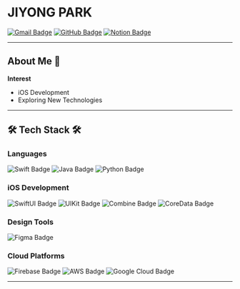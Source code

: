 # JIYONG PARK

[![Gmail Badge](https://img.shields.io/badge/-wlqkr1010@gmail.com-D14836?style=flat&logo=Gmail&logoColor=white)](mailto:wlqkr1010@gmail.com)
[![GitHub Badge](https://img.shields.io/badge/-GitHub-181717?style=flat&logo=GitHub&logoColor=white)](https://github.com/wldydQkr)
[![Notion Badge](https://img.shields.io/badge/-Notion-000000?style=flat&logo=Notion&logoColor=white)](https://ancient-barge-833.notion.site/15f43f75856c807eae2ccc62968308ea?pvs=4)

---

## About Me 🚀

**Interest**
- iOS Development
- Exploring New Technologies

---

## 🛠 Tech Stack 🛠

### **Languages**
![Swift Badge](https://img.shields.io/badge/Swift-FA7343?style=flat-square&logo=swift&logoColor=white)
![Java Badge](https://img.shields.io/badge/Java-007396?style=flat-square&logo=java&logoColor=white)
![Python Badge](https://img.shields.io/badge/Python-3776AB?style=flat-square&logo=python&logoColor=white)

### **iOS Development**
![SwiftUI Badge](https://img.shields.io/badge/SwiftUI-000000?style=flat-square&logo=swift&logoColor=white)
![UIKit Badge](https://img.shields.io/badge/UIKit-00599C?style=flat-square&logo=uikit&logoColor=white)
![Combine Badge](https://img.shields.io/badge/Combine-FF6F00?style=flat-square&logo=apple&logoColor=white)
![CoreData Badge](https://img.shields.io/badge/CoreData-2D3748?style=flat-square&logo=apple&logoColor=white)

### **Design Tools**
![Figma Badge](https://img.shields.io/badge/Figma-F24E1E?style=flat-square&logo=figma&logoColor=white)

### **Cloud Platforms**
![Firebase Badge](https://img.shields.io/badge/Firebase-FFCA28?style=flat-square&logo=firebase&logoColor=white)
![AWS Badge](https://img.shields.io/badge/AWS-232F3E?style=flat-square&logo=amazon-aws&logoColor=white)
![Google Cloud Badge](https://img.shields.io/badge/Google%20Cloud-4285F4?style=flat-square&logo=google-cloud&logoColor=white)

---

